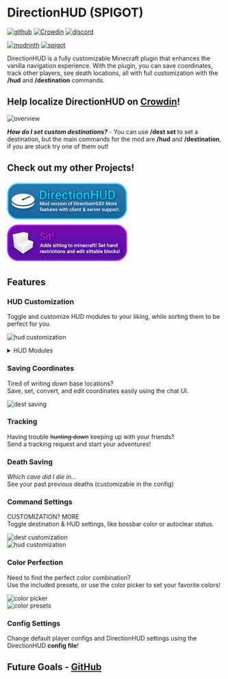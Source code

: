 # DirectionHUD (SPIGOT)
[![github](https://img.shields.io/github/issues/Oth3r/DirectionHUD?label=Issues)](https://github.com/Oth3r/DirectionHUD/issues) [![Crowdin](https://badges.crowdin.net/directionhud/localized.svg)](https://crowdin.com/project/directionhud) [![discord](https://dcbadge.vercel.app/api/server/Mec6yNQ9B7?style=flat)](https://discord.gg/Mec6yNQ9B7) 

[![modrinth](https://img.shields.io/modrinth/dt/directionhud-plugin?label=Modrinth&logo=modrinth)](https://modrinth.com/mod/directionhud-plugin) [![spigot](https://pluginbadges.glitch.me/api/v1/dl/Spigot-orange.svg?spigot=directionhud.111247&style=flat)](https://www.spigotmc.org/resources/directionhud.111247/)

DirectionHUD is a fully customizable Minecraft plugin that enhances the vanilla navigation experience.
With the plugin, you can save coordinates, track other players, see death locations, all with full customization with the **/hud** and **/destination** commands.
## Help localize DirectionHUD on [Crowdin](https://crowdin.com/project/directionhud/)!
![overview](https://github.com/Oth3r/DirectionHUD/blob/master/media/directionhud%20overview.gif?raw=true)

***How do I set custom destinations?*** - You can use **/dest set <XYZ>** to set a destination, but the main commands for the mod are **/hud** and **/destination**, if you are stuck try one of them out!
## Check out my other Projects!
[![DirectionHUD badge](https://github.com/Oth3r/DirectionHUD/blob/master/media/mod-badge-port.png?raw=true)](https://modrinth.com/mod/directionhud)
[![Sit! badge](https://github.com/Oth3r/Sit/blob/master/media/badge.png?raw=true)](https://modrinth.com/mod/sit!)

## Features
### HUD Customization
Toggle and customize HUD modules to your liking, while sorting them to be perfect for you.

![hud customization](https://github.com/Oth3r/DirectionHUD/blob/master/media/hud_modules.gif?raw=true)
<details>
<summary>HUD Modules</summary>

|             |                                         |
|-------------|-----------------------------------------|
| Coordinates | Yooo mini F3 screen                     |
| Speed       | 60..65..70 blocks per second!?          |
| Angle       | I'll place the boat perfectly this time |
| Weather     | 😳                                      |
| Tracking    | Can't run can't hide...                 |
| Distance    | It's bout 10,000 blocks away now        |
| Time        | Its getting late isn't it?              |
| Direction   | Go south west, the south west 🤦        |
| Destination | Base coords go here                     |
|             |                                         |
</details>

### Saving Coordinates
Tired of writing down base locations?
\
Save, set, convert, and edit coordinates easily using the chat UI.

![dest saving](https://github.com/Oth3r/DirectionHUD/blob/master/media/dest%20saving.gif?raw=true)

### Tracking
Having trouble ~~hunting down~~ keeping up with your friends?
\
Send a tracking request and start your adventures!

### Death Saving
*Which cave did I die in...*
\
See your past previous deaths (customizable in the config)

### Command Settings
CUSTOMIZATION? MORE
\
Toggle destination & HUD settings, like bossbar color or autoclear status.

![dest customization](https://github.com/Oth3r/DirectionHUD/blob/master/media/dest%20customization.gif?raw=true)
\
![hud customization](https://github.com/Oth3r/DirectionHUD/blob/master/media/hud_settings.gif?raw=true)

### Color Perfection
Need to find the perfect color combination?
\
Use the included presets, or use the color picker to set your favorite colors!

![color picker](https://github.com/Oth3r/DirectionHUD/blob/master/media/color_picker.gif?raw=true)
\
![color presets](https://github.com/Oth3r/DirectionHUD/blob/master/media/color_presets.gif?raw=true)

### Config Settings
Change default player configs and DirectionHUD settings using the DirectionHUD **config file**!

## Future Goals - [GitHub](https://github.com/Oth3r/DirectionHUD)
